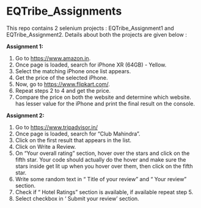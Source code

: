 # EQTribe_Assignments

This repo contains 2 selenium projects : EQTribe_Assignment1 and EQTribe_Assignment2.
Details about both the projects are given below :

**Assignment 1:**
1. Go to https://www.amazon.in.
2. Once page is loaded, search for iPhone XR (64GB) - Yellow.
3. Select the matching iPhone once list appears.
4. Get the price of the selected iPhone.
5. Now, go to https://www.flipkart.com/.
6. Repeat steps 2 to 4 and get the price.
7. Compare the price on both the website and determine which website.
has lesser value for the iPhone and print the final result on the console.

**Assignment 2:**

1. Go to https://www.tripadvisor.in/
2. Once page is loaded, search for “Club Mahindra”.
3. Click on the first result that appears in the list.
4. Click on Write a Review.
5. On “Your overall rating” section, hover over the stars and click on the fifth star. Your
code should actually do the hover and make sure the stars inside get lit up when you
hover over them, then click on the fifth star.
6. Write some random text in “ Title of your review” and “ Your review” section.
7. Check if “ Hotel Ratings” section is available, if available repeat step 5.
8. Select checkbox in ‘ Submit your review’ section.
